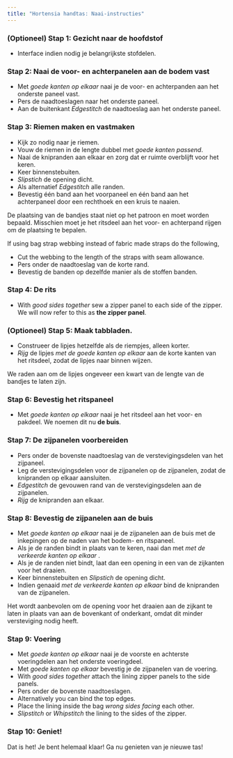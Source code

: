 ```yaml
---
title: "Hortensia handtas: Naai-instructies"
---
```


### (Optioneel) Stap 1: Gezicht naar de hoofdstof

- Interface indien nodig je belangrijkste stofdelen.

### Stap 2: Naai de voor- en achterpanelen aan de bodem vast

- Met _goede kanten op elkaar_ naai je de voor- en achterpanden aan het onderste paneel vast.
- Pers de naadtoeslagen naar het onderste paneel.
- Aan de buitenkant _Edgestitch_ de naadtoeslag aan het onderste paneel.

### Stap 3: Riemen maken en vastmaken

- Kijk zo nodig naar je riemen.
- Vouw de riemen in de lengte dubbel met _goede kanten passend_.
- Naai de knipranden aan elkaar en zorg dat er ruimte overblijft voor het keren.
- Keer binnenstebuiten.
- _Slipstich_ de opening dicht.
- Als alternatief _Edgestitch_ alle randen.
- Bevestig één band aan het voorpaneel en één band aan het achterpaneel door een rechthoek en een kruis te naaien.

<Warning>

De plaatsing van de bandjes staat niet op het patroon en moet worden bepaald. Misschien moet je het ritsdeel aan het voor- en achterpand rijgen om de plaatsing te bepalen.

</Warning>

<Note>

If using bag strap webbing instead of fabric made straps do the following,

- Cut the webbing to the length of the straps with seam allowance.
- Pers onder de naadtoeslag van de korte rand.
- Bevestig de banden op dezelfde manier als de stoffen banden.

</Note>

### Stap 4: De rits

- With _good sides together_ sew a zipper panel to each side of the zipper. We will now refer to this as **the zipper panel**.

### (Optioneel) Stap 5: Maak tabbladen.

- Construeer de lipjes hetzelfde als de riempjes, alleen korter.
- _Rijg_ de lipjes _met de goede kanten op elkaar_ aan de korte kanten van het ritsdeel, zodat de lipjes naar binnen wijzen.

<Tip>

We raden aan om de lipjes ongeveer een kwart van de lengte van de bandjes te laten zijn.

</Tip>

### Stap 6: Bevestig het ritspaneel

- Met _goede kanten op elkaar_ naai je het ritsdeel aan het voor- en pakdeel. We noemen dit nu **de buis**.

### Stap 7: De zijpanelen voorbereiden

- Pers onder de bovenste naadtoeslag van de verstevigingsdelen van het zijpaneel.
- Leg de verstevigingsdelen voor de zijpanelen op de zijpanelen, zodat de knipranden op elkaar aansluiten.
- _Edgestitch_ de gevouwen rand van de verstevigingsdelen aan de zijpanelen.
- _Rijg_ de knipranden aan elkaar.

### Stap 8: Bevestig de zijpanelen aan de buis

- Met _goede kanten op elkaar_ naai je de zijpanelen aan de buis met de inkepingen op de naden van het bodem- en ritspaneel.
- Als je de randen bindt in plaats van te keren, naai dan met _met de verkeerde kanten op elkaar_ .
- Als je de randen niet bindt, laat dan een opening in een van de zijkanten voor het draaien.
- Keer binnenstebuiten en _Slipstich_ de opening dicht.
- Indien genaaid _met de verkeerde kanten op elkaar_ bind de knipranden van de zijpanelen.

<Note>

Het wordt aanbevolen om de opening voor het draaien aan de zijkant te laten in plaats van aan de bovenkant of onderkant, omdat dit minder versteviging nodig heeft.

</Note>

### Stap 9: Voering

- Met _goede kanten op elkaar_ naai je de voorste en achterste voeringdelen aan het onderste voeringdeel.
- Met _goede kanten op elkaar_ bevestig je de zijpanelen van de voering.
- With _good sides together_ attach the lining zipper panels to the side panels.
- Pers onder de bovenste naadtoeslagen.
- Alternatively you can bind the top edges.
- Place the lining inside the bag _wrong sides facing_ each other.
- _Slipstitch_ or _Whipstitch_ the lining to the sides of the zipper.

### Stap 10: Geniet!

Dat is het! Je bent helemaal klaar! Ga nu genieten van je nieuwe tas!
